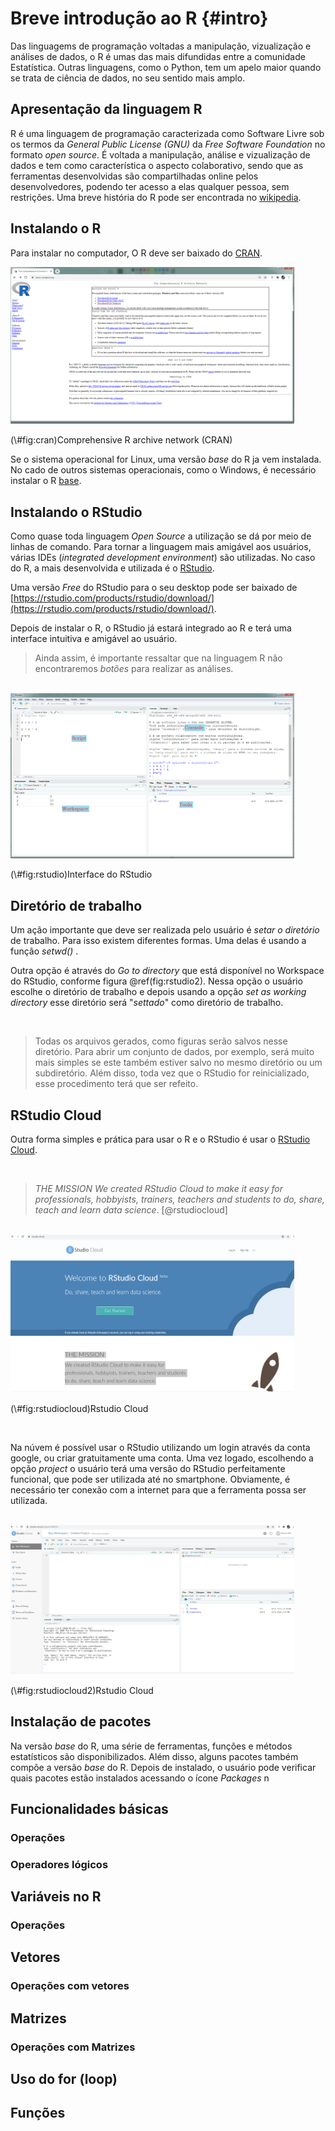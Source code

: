 # Breve introdução ao R {#intro}

Das linguagems de programação voltadas a manipulação, vizualização e análises de dados, o R é umas das mais difundidas entre a comunidade Estatística. Outras linguagens, como o Python, tem um apelo maior quando se trata de ciência de dados, no seu sentido mais amplo.

## Apresentação da linguagem R 

R é uma linguagem de programação caracterizada como Software Livre sob os termos da _General Public License (GNU)_ da _Free Software Foundation_ no formato _open source_. É voltada a manipulação, análise e vizualização de dados e tem como característica o aspecto colaborativo, sendo que as ferramentas desenvolvidas são compartilhadas online pelos desenvolvedores, podendo ter acesso a elas qualquer pessoa, sem restrições. Uma breve história do R pode ser encontrada no [wikipedia](https://pt.wikipedia.org/wiki/R_(linguagem_de_programa%C3%A7%C3%A3o)).



## Instalando o R

Para instalar no computador, O R deve ser baixado do  [CRAN](https://cran.r-project.org/).



<div class="figure">
<img src="Figuras/CRAN.png" alt="Comprehensive R archive network (CRAN)" width="90%" />
<p class="caption">(\#fig:cran)Comprehensive R archive network (CRAN)</p>
</div>

Se o sistema operacional for Linux, uma versão _base_ do R ja vem instalada. No cado de outros sistemas operacionais, como o Windows, é necessário instalar o R [base](https://cran.r-project.org/bin/windows/base/). 


## Instalando o RStudio

Como quase toda linguagem _Open Source_ a utilização se dá por meio de linhas de comando. Para tornar a linguagem mais amigável aos usuários, várias IDEs (_integrated development environment_) são utilizadas. No caso do R, a mais desenvolvida e utilizada é o [RStudio](https://rstudio.com/products/rstudio/). 

Uma versão _Free_ do RStudio para o seu desktop pode ser baixado de [https://rstudio.com/products/rstudio/download/](https://rstudio.com/products/rstudio/download/).

Depois de instalar o R, o RStudio já estará integrado ao R e terá uma interface intuitiva e amigável ao usuário. 

> Ainda assim, é importante ressaltar que na linguagem R não encontraremos _botões_ para realizar as análises. 

<br>

<div class="figure">
<img src="Figuras/RStudio.png" alt="Interface do RStudio" width="90%" />
<p class="caption">(\#fig:rstudio)Interface do RStudio</p>
</div>

## Diretório de trabalho

Um ação importante que deve ser realizada pelo usuário é _setar o diretório_ de trabalho.  Para isso existem diferentes formas. Uma delas é usando a função _setwd()_ .


Outra opção é através do _Go to directory_ que está disponível no Workspace do RStudio, conforme figura \@ref(fig:rstudio2). Nessa opção o usuário escolhe o diretório de trabalho e depois usando a opção _set as working directory_ esse diretório será "_settado_" como diretório de trabalho. 

<br>

> Todas os arquivos gerados, como figuras serão salvos nesse diretório. Para abrir um conjunto de dados, por exemplo, será muito mais simples se este também estiver salvo no mesmo diretório ou um subdiretório. Além disso, toda vez que o RStudio for reinicializado, esse procedimento terá que ser refeito. 



## RStudio Cloud

Outra forma simples e prática para usar o R e o RStudio é usar o [RStudio Cloud](https://rstudio.cloud/). 

<br>

> _THE MISSION
We created RStudio Cloud to make it easy for professionals, hobbyists, trainers, teachers and students to do, share, teach and learn data science_. [@rstudiocloud]

<br>

<div class="figure">
<img src="Figuras/RStudioCloud.png" alt="Rstudio Cloud" width="90%" />
<p class="caption">(\#fig:rstudiocloud)Rstudio Cloud</p>
</div>

<br>

Na núvem é possível usar o RStudio utilizando um login através da conta google, ou criar gratuitamente uma conta. Uma vez logado, escolhendo a opção _project_ o usuário terá uma versão do RStudio perfeitamente funcional, que pode ser utilizada até no smartphone. Obviamente, é necessário ter conexão com a internet para que a ferramenta possa ser utilizada. 

<br>

<div class="figure">
<img src="Figuras/RStudioCloud2.png" alt="Rstudio Cloud" width="90%" />
<p class="caption">(\#fig:rstudiocloud2)Rstudio Cloud</p>
</div>



## Instalação de pacotes 

Na versão _base_ do R, uma série de ferramentas, funções e métodos estatísticos são disponibilizados. Além disso, alguns pacotes também compõe a versão _base_ do R. Depois de instalado, o usuário pode verificar quais pacotes estão instalados acessando o ícone _Packages_ n





## Funcionalidades básicas 

### Operações
### Operadores lógicos

## Variáveis no R

### Operações

## Vetores

### Operações com vetores


## Matrizes    

### Operações com Matrizes

## Uso do for (loop)

## Funções







